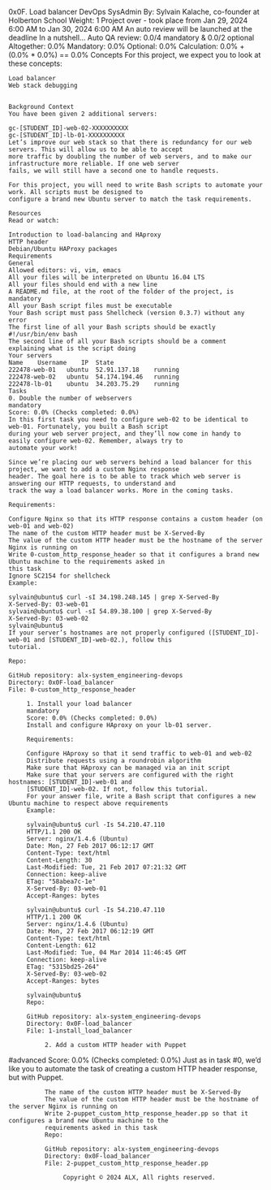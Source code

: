 
0x0F. Load balancer
DevOps
SysAdmin
 By: Sylvain Kalache, co-founder at Holberton School
  Weight: 1
   Project over - took place from Jan 29, 2024 6:00 AM to Jan 30, 2024 6:00 AM
    An auto review will be launched at the deadline
    In a nutshell…
    Auto QA review: 0.0/4 mandatory & 0.0/2 optional
    Altogether:  0.0%
    Mandatory: 0.0%
    Optional: 0.0%
    Calculation:  0.0% + (0.0% * 0.0%)  == 0.0%
    Concepts
    For this project, we expect you to look at these concepts:

    Load balancer
    Web stack debugging


    Background Context
    You have been given 2 additional servers:

    gc-[STUDENT_ID]-web-02-XXXXXXXXXX
    gc-[STUDENT_ID]-lb-01-XXXXXXXXXX
    Let’s improve our web stack so that there is redundancy for our web servers. This will allow us to be able to accept
    more traffic by doubling the number of web servers, and to make our infrastructure more reliable. If one web server
    fails, we will still have a second one to handle requests.

    For this project, you will need to write Bash scripts to automate your work. All scripts must be designed to
    configure a brand new Ubuntu server to match the task requirements.

    Resources
    Read or watch:

    Introduction to load-balancing and HAproxy
    HTTP header
    Debian/Ubuntu HAProxy packages
    Requirements
    General
    Allowed editors: vi, vim, emacs
    All your files will be interpreted on Ubuntu 16.04 LTS
    All your files should end with a new line
    A README.md file, at the root of the folder of the project, is mandatory
    All your Bash script files must be executable
    Your Bash script must pass Shellcheck (version 0.3.7) without any error
    The first line of all your Bash scripts should be exactly #!/usr/bin/env bash
    The second line of all your Bash scripts should be a comment explaining what is the script doing
    Your servers
    Name    Username    IP  State   
    222478-web-01   ubuntu  52.91.137.18    running 
    222478-web-02   ubuntu  54.174.194.46   running 
    222478-lb-01    ubuntu  34.203.75.29    running 
    Tasks
    0. Double the number of webservers
    mandatory
    Score: 0.0% (Checks completed: 0.0%)
    In this first task you need to configure web-02 to be identical to web-01. Fortunately, you built a Bash script
    during your web server project, and they’ll now come in handy to easily configure web-02. Remember, always try to
    automate your work!

    Since we’re placing our web servers behind a load balancer for this project, we want to add a custom Nginx response
    header. The goal here is to be able to track which web server is answering our HTTP requests, to understand and
    track the way a load balancer works. More in the coming tasks.

    Requirements:

    Configure Nginx so that its HTTP response contains a custom header (on web-01 and web-02)
    The name of the custom HTTP header must be X-Served-By
    The value of the custom HTTP header must be the hostname of the server Nginx is running on
    Write 0-custom_http_response_header so that it configures a brand new Ubuntu machine to the requirements asked in
    this task
    Ignore SC2154 for shellcheck
    Example:

    sylvain@ubuntu$ curl -sI 34.198.248.145 | grep X-Served-By
    X-Served-By: 03-web-01
    sylvain@ubuntu$ curl -sI 54.89.38.100 | grep X-Served-By
    X-Served-By: 03-web-02
    sylvain@ubuntu$
    If your server’s hostnames are not properly configured ([STUDENT_ID]-web-01 and [STUDENT_ID]-web-02.), follow this
    tutorial.

    Repo:

    GitHub repository: alx-system_engineering-devops
    Directory: 0x0F-load_balancer
    File: 0-custom_http_response_header
         
         1. Install your load balancer
         mandatory
         Score: 0.0% (Checks completed: 0.0%)
         Install and configure HAproxy on your lb-01 server.

         Requirements:

         Configure HAproxy so that it send traffic to web-01 and web-02
         Distribute requests using a roundrobin algorithm
         Make sure that HAproxy can be managed via an init script
         Make sure that your servers are configured with the right hostnames: [STUDENT_ID]-web-01 and
         [STUDENT_ID]-web-02. If not, follow this tutorial.
         For your answer file, write a Bash script that configures a new Ubuntu machine to respect above requirements
         Example:

         sylvain@ubuntu$ curl -Is 54.210.47.110
         HTTP/1.1 200 OK
         Server: nginx/1.4.6 (Ubuntu)
         Date: Mon, 27 Feb 2017 06:12:17 GMT
         Content-Type: text/html
         Content-Length: 30
         Last-Modified: Tue, 21 Feb 2017 07:21:32 GMT
         Connection: keep-alive
         ETag: "58abea7c-1e"
         X-Served-By: 03-web-01
         Accept-Ranges: bytes

         sylvain@ubuntu$ curl -Is 54.210.47.110
         HTTP/1.1 200 OK
         Server: nginx/1.4.6 (Ubuntu)
         Date: Mon, 27 Feb 2017 06:12:19 GMT
         Content-Type: text/html
         Content-Length: 612
         Last-Modified: Tue, 04 Mar 2014 11:46:45 GMT
         Connection: keep-alive
         ETag: "5315bd25-264"
         X-Served-By: 03-web-02
         Accept-Ranges: bytes

         sylvain@ubuntu$
         Repo:

         GitHub repository: alx-system_engineering-devops
         Directory: 0x0F-load_balancer
         File: 1-install_load_balancer
              
              2. Add a custom HTTP header with Puppet
#advanced
              Score: 0.0% (Checks completed: 0.0%)
              Just as in task #0, we’d like you to automate the task of creating a custom HTTP header response, but with
              Puppet.

              The name of the custom HTTP header must be X-Served-By
              The value of the custom HTTP header must be the hostname of the server Nginx is running on
              Write 2-puppet_custom_http_response_header.pp so that it configures a brand new Ubuntu machine to the
              requirements asked in this task
              Repo:

              GitHub repository: alx-system_engineering-devops
              Directory: 0x0F-load_balancer
              File: 2-puppet_custom_http_response_header.pp
                   
                   Copyright © 2024 ALX, All rights reserved.


